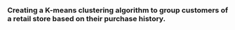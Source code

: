 ### Creating a K-means clustering algorithm to group customers of a retail store based on their purchase history.
